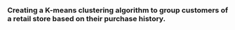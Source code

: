 ### Creating a K-means clustering algorithm to group customers of a retail store based on their purchase history.
